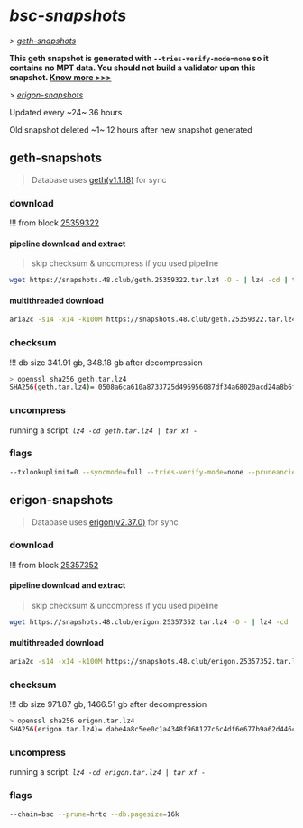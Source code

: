 # *bsc-snapshots*


*\> [geth-snapshots](#geth-snapshots)*

**This geth snapshot is generated with `--tries-verify-mode=none` so it contains no MPT data. You should not build a validator upon this snapshot. [Know more >>>](https://github.com/bnb-chain/bsc/pull/926)**

*\> [erigon-snapshots](#erigon-snapshots)*

Updated every ~24~ 36 hours

Old snapshot deleted ~1~ 12 hours after new snapshot generated

## geth-snapshots


> Database uses [geth(v1.1.18)](https://github.com/bnb-chain/bsc/releases/tag/v1.1.18) for sync


### download

<!-- begin_geth -->

!!! from block [25359322](https://bscscan.com/block/25359322)

#### pipeline download and extract
> skip checksum & uncompress if you used pipeline
```bash
wget https://snapshots.48.club/geth.25359322.tar.lz4 -O - | lz4 -cd | tar xf -
```

#### multithreaded download

```bash
aria2c -s14 -x14 -k100M https://snapshots.48.club/geth.25359322.tar.lz4 -o geth.tar.lz4
```


### checksum

!!! db size 341.91 gb, 348.18 gb after decompression
```bash
> openssl sha256 geth.tar.lz4
SHA256(geth.tar.lz4)= 0508a6ca610a8733725d496956087df34a68020acd24a8b6fa4a33cd1f455380
```

<!-- end_geth -->

### uncompress


running a script: _`lz4 -cd geth.tar.lz4 | tar xf -`_


### flags


```bash
--txlookuplimit=0 --syncmode=full --tries-verify-mode=none --pruneancient=true --diffblock=5000
```


## erigon-snapshots


> Database uses [erigon(v2.37.0)](https://github.com/ledgerwatch/erigon/releases/tag/v2.37.0) for sync


### download

<!-- begin_erigon -->

!!! from block [25357352](https://bscscan.com/block/25357352)

#### pipeline download and extract
> skip checksum & uncompress if you used pipeline
```bash
wget https://snapshots.48.club/erigon.25357352.tar.lz4 -O - | lz4 -cd | tar xf -
```

#### multithreaded download

```bash
aria2c -s14 -x14 -k100M https://snapshots.48.club/erigon.25357352.tar.lz4 -o erigon.tar.lz4
```


### checksum

!!! db size 971.87 gb, 1466.51 gb after decompression
```bash
> openssl sha256 erigon.tar.lz4
SHA256(erigon.tar.lz4)= dabe4a8c5ee0c1a4348f968127c6c4df6e677b9a62d446c793dbbf0a3fdf39ca
```

<!-- end_erigon -->


### uncompress


running a script: _`lz4 -cd erigon.tar.lz4 | tar xf -`_


### flags


```bash
--chain=bsc --prune=hrtc --db.pagesize=16k
```
